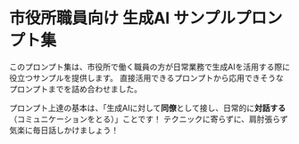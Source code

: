 # 市役所職員向け 生成AI サンプルプロンプト集

このプロンプト集は、市役所で働く職員の方が日常業務で生成AIを活用する際に役立つサンプルを提供します。
直接活用できるプロンプトから応用できそうなプロンプトまでを詰め合わせました。

プロンプト上達の基本は、「生成AIに対して**同僚**として接し、日常的に**対話する**（コミュニケーションをとる）」ことです！
テクニックに寄らずに、肩肘張らず気楽に毎日話しかけましょう！
